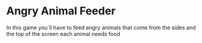 # Angry Animal Feeder
 In this game you´ll have to feed angry animals that come from the sides and the top of the screen each animal needs food
